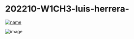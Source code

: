 # 202210-W1CH3-luis-herrera-

 [![name](https://jigsaw.w3.org/css-validator/images/vcss)](http://jigsaw.w3.org/css-validator/validator?lang=es&profile=css3svg&uri=https%3A%2F%2F202210-w1ch3-luis-herrera.netlify.app%2Findex.html&usermedium=all&vextwarning=&warning=1)
 
![image](https://user-images.githubusercontent.com/105667470/194164112-6f5b3952-03bb-494c-a82f-e556d6a6c062.png)
